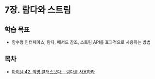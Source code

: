# 7장. 람다와 스트림

## 학습 목표

- 함수형 인터페이스, 람다, 메서드 참조, 스트림 API를 효과적으로 사용하는 방법

## 목차

- [아이템 42. 익명 클래스보다는 람다를 사용하라](아이템%2042.%20익명%20클래스보다는%20람다를%20사용하라.md)
